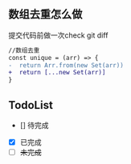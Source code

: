 ## 数组去重怎么做
  提交代码前做一次check
  git diff
```diff
//数组去重
const unique = (arr) => {
-  return Arr.from(new Set(arr))
+  return [...new Set(arr)]
}

```

## TodoList

- [] 待完成
- [x] 已完成
- [ ] ~~未完成~~
